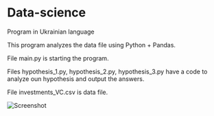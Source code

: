 # Data-science
Program in Ukrainian language

This program analyzes the data file using Python + Pandas.

File main.py is starting the program.

Files hypothesis_1.py, hypothesis_2.py, hypothesis_3.py have a code to analyze oun hypothesis and output the answers.

File investments_VC.csv is data file.

![Screenshot](https://user-images.githubusercontent.com/78733510/162492222-13092506-8864-4819-9e3c-fd526c2c8f14.png)
